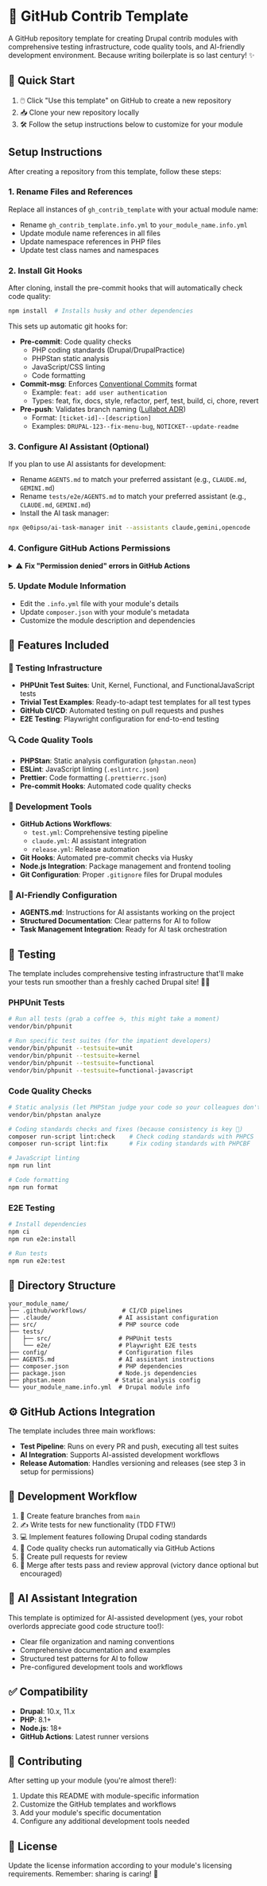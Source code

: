 # 🚀 GitHub Contrib Template

A GitHub repository template for creating Drupal contrib modules with comprehensive testing infrastructure, code quality tools, and AI-friendly development environment. Because writing boilerplate is so last century! ✨

## 🎯 Quick Start

1. 🖱️ Click "Use this template" on GitHub to create a new repository
2. 📥 Clone your new repository locally
3. 🛠️ Follow the setup instructions below to customize for your module

## Setup Instructions

After creating a repository from this template, follow these steps:

### 1. Rename Files and References

Replace all instances of `gh_contrib_template` with your actual module name:

- Rename `gh_contrib_template.info.yml` to `your_module_name.info.yml`
- Update module name references in all files
- Update namespace references in PHP files
- Update test class names and namespaces

### 2. Install Git Hooks

After cloning, install the pre-commit hooks that will automatically check code quality:

```bash
npm install  # Installs husky and other dependencies
```

This sets up automatic git hooks for:

- **Pre-commit**: Code quality checks
  - PHP coding standards (Drupal/DrupalPractice)
  - PHPStan static analysis
  - JavaScript/CSS linting
  - Code formatting
- **Commit-msg**: Enforces [Conventional Commits](https://www.conventionalcommits.org/) format
  - Example: `feat: add user authentication`
  - Types: feat, fix, docs, style, refactor, perf, test, build, ci, chore, revert
- **Pre-push**: Validates branch naming ([Lullabot ADR](https://architecture.lullabot.com/adr/20220920-git-branch-naming/))
  - Format: `[ticket-id]--[description]`
  - Examples: `DRUPAL-123--fix-menu-bug`, `NOTICKET--update-readme`

### 3. Configure AI Assistant (Optional)

If you plan to use AI assistants for development:

- Rename `AGENTS.md` to match your preferred assistant (e.g., `CLAUDE.md`, `GEMINI.md`)
- Rename `tests/e2e/AGENTS.md` to match your preferred assistant (e.g., `CLAUDE.md`, `GEMINI.md`)
- Install the AI task manager:

```bash
npx @e0ipso/ai-task-manager init --assistants claude,gemini,opencode
```

### 4. Configure GitHub Actions Permissions

<details>
<summary>⚠️ <strong>Fix "Permission denied" errors in GitHub Actions</strong></summary>

#### Quick Fix

Go to your repository **Settings** → **Actions** → **General** → **Workflow permissions**:

- Select **Read and write permissions**
- Check **Allow GitHub Actions to create and approve pull requests**
- Click **Save**

#### Alternative: Personal Access Token

1. Create a [Personal Access Token](https://github.com/settings/tokens/new?scopes=repo,workflow) with `repo` and `workflow` scopes
2. Add it to your repository: **Settings** → **Secrets** → **Actions** → **New repository secret**
   - Name: `GH_TOKEN`
   - Value: Your token
3. Update `.github/workflows/release.yml`:
   ```yaml
   env:
     GITHUB_TOKEN: ${{ secrets.GH_TOKEN }}
   ```

#### Best Practice: Service Accounts

For team projects, use a dedicated bot account ([Lullabot ADR reference](https://architecture.lullabot.com/adr/20220426-use-dedicated-accounts-service-integrations/)):

- Create a bot GitHub account (e.g., `your-project-bot`)
- Add it as a collaborator with write permissions
- Use its PAT for automated workflows
- Benefits: Not tied to personal accounts, easier rotation, clear audit trail

</details>

### 5. Update Module Information

- Edit the `.info.yml` file with your module's details
- Update `composer.json` with your module's metadata
- Customize the module description and dependencies

## 🎁 Features Included

### 🧪 Testing Infrastructure

- **PHPUnit Test Suites**: Unit, Kernel, Functional, and FunctionalJavaScript tests
- **Trivial Test Examples**: Ready-to-adapt test templates for all test types
- **GitHub CI/CD**: Automated testing on pull requests and pushes
- **E2E Testing**: Playwright configuration for end-to-end testing

### 🔍 Code Quality Tools

- **PHPStan**: Static analysis configuration (`phpstan.neon`)
- **ESLint**: JavaScript linting (`.eslintrc.json`)
- **Prettier**: Code formatting (`.prettierrc.json`)
- **Pre-commit Hooks**: Automated code quality checks

### 🔧 Development Tools

- **GitHub Actions Workflows**:
  - `test.yml`: Comprehensive testing pipeline
  - `claude.yml`: AI assistant integration
  - `release.yml`: Release automation
- **Git Hooks**: Automated pre-commit checks via Husky
- **Node.js Integration**: Package management and frontend tooling
- **Git Configuration**: Proper `.gitignore` files for Drupal modules

### 🤖 AI-Friendly Configuration

- **AGENTS.md**: Instructions for AI assistants working on the project
- **Structured Documentation**: Clear patterns for AI to follow
- **Task Management Integration**: Ready for AI task orchestration

## 🧪 Testing

The template includes comprehensive testing infrastructure that'll make your tests run smoother than a freshly cached Drupal site! 🏃‍♂️

### PHPUnit Tests

```bash
# Run all tests (grab a coffee ☕, this might take a moment)
vendor/bin/phpunit

# Run specific test suites (for the impatient developers)
vendor/bin/phpunit --testsuite=unit
vendor/bin/phpunit --testsuite=kernel
vendor/bin/phpunit --testsuite=functional
vendor/bin/phpunit --testsuite=functional-javascript
```

### Code Quality Checks

```bash
# Static analysis (let PHPStan judge your code so your colleagues don't have to)
vendor/bin/phpstan analyze

# Coding standards checks and fixes (because consistency is key 🔑)
composer run-script lint:check    # Check coding standards with PHPCS
composer run-script lint:fix      # Fix coding standards with PHPCBF

# JavaScript linting
npm run lint

# Code formatting
npm run format
```

### E2E Testing

```bash
# Install dependencies
npm ci
npm run e2e:install

# Run tests
npm run e2e:test
```

## 📁 Directory Structure

```
your_module_name/
├── .github/workflows/          # CI/CD pipelines
├── .claude/                   # AI assistant configuration
├── src/                       # PHP source code
├── tests/
│   ├── src/                   # PHPUnit tests
│   └── e2e/                   # Playwright E2E tests
├── config/                    # Configuration files
├── AGENTS.md                  # AI assistant instructions
├── composer.json              # PHP dependencies
├── package.json               # Node.js dependencies
├── phpstan.neon              # Static analysis config
└── your_module_name.info.yml  # Drupal module info
```

## ⚙️ GitHub Actions Integration

The template includes three main workflows:

- **Test Pipeline**: Runs on every PR and push, executing all test suites
- **AI Integration**: Supports AI-assisted development workflows
- **Release Automation**: Handles versioning and releases (see step 3 in setup for permissions)

## 🔄 Development Workflow

1. 🌿 Create feature branches from `main`
2. ✍️ Write tests for new functionality (TDD FTW!)
3. 💻 Implement features following Drupal coding standards
4. 🤖 Code quality checks run automatically via GitHub Actions
5. 🔀 Create pull requests for review
6. 🎉 Merge after tests pass and review approval (victory dance optional but encouraged)

## 🤖 AI Assistant Integration

This template is optimized for AI-assisted development (yes, your robot overlords appreciate good code structure too!):

- Clear file organization and naming conventions
- Comprehensive documentation and examples
- Structured test patterns for AI to follow
- Pre-configured development tools and workflows

## ✅ Compatibility

- **Drupal**: 10.x, 11.x
- **PHP**: 8.1+
- **Node.js**: 18+
- **GitHub Actions**: Latest runner versions

## 🤝 Contributing

After setting up your module (you're almost there!):

1. Update this README with module-specific information
2. Customize the GitHub templates and workflows
3. Add your module's specific documentation
4. Configure any additional development tools needed

## 📜 License

Update the license information according to your module's licensing requirements. Remember: sharing is caring! 💙
